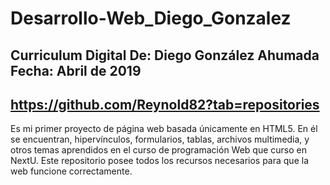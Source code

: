 # Desarrollo-Web_Diego_Gonzalez
Curriculum Digital
De: Diego González Ahumada
Fecha: Abril de 2019
------------------
https://github.com/Reynold82?tab=repositories
------------------
Es mi primer proyecto de página web basada únicamente en HTML5.
En él se encuentran, hipervínculos, formularios, tablas, archivos multimedia, y otros temas aprendidos en el curso de programación Web que curso en NextU.
Este repositorio posee todos los recursos necesarios para que la web funcione correctamente.
